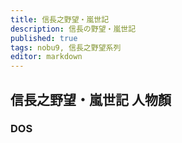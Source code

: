 ```yaml
---
title: 信長之野望・嵐世記
description: 信長の野望・嵐世記
published: true
tags: nobu9, 信長之野望系列
editor: markdown
---
```


## 信長之野望・嵐世記 人物顏

### DOS
